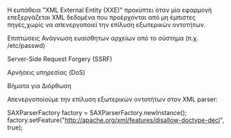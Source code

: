 Η ευπάθεια "XML External Entity (XXE)" προκύπτει όταν μία εφαρμογή επεξεργάζεται XML δεδομένα που προέρχονται από μη έμπιστες πηγές,χωρίς να απενεργοποιεί την επίλυση εξωτερικών οντοτήτων.

Επιπτώσεις
Ανάγνωση ευαίσθητων αρχείων από το σύστημα (π.χ. /etc/passwd)

Server-Side Request Forgery (SSRF)

Αρνήσεις υπηρεσίας (DoS)


Βήματα για Διόρθωση

Απενεργοποίούμε την επίλυση εξωτερικών οντοτήτων στον XML parser:

SAXParserFactory factory = SAXParserFactory.newInstance();
factory.setFeature("http://apache.org/xml/features/disallow-doctype-decl", true);

